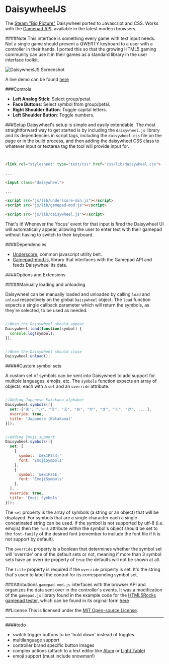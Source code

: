 DaisywheelJS
============

The [Steam "Big Picture"](http://store.steampowered.com/bigpicture/) Daisywheel ported to Javascript and CSS. Works with the [Gamepad API](http://www.w3.org/TR/gamepad/), available in the latest modern browsers.

####Note
This interface is something every game with text input needs. Not a single game should present a *QWERTY* keyboard to a user with a controller in their hands. I ported this so that the growing HTML5 gaming community can use it in their games as a standard library in the user interface toolkit.

![DaisywheelJS Screenshot](http://imgur.com/087i4Rp.png)

A live demo can be found [here](http://daisywheeljs.org)

###Controls
 + **Left Analog Stick**: Select group/petal.
 + **Face Buttons**: Select symbol from group/petal.
 + **Right Shoulder Button**: Toggle capital letters.
 + **Left Shoulder Button**: Toggle numbers.
 
###Setup
Daisywheel's setup is simple and easily extendable. The most straightforward way to get started is by including the `daisywheel.js` library and its dependencies in script tags, including the `daisywheel.css` file on the page or in the build process, and then adding the daisywheel CSS class to whatever input or textarea tag the tool will provide input for.

```html


<link rel="stylesheet" type="text/css" href="css/lib/daisywheel.css">

...

<input class="daisywheel">

...

<script src="js/lib/underscore-min.js"></script>
<script src="js/lib/gamepad-mod.js"></script>

<script src="js/lib/daisywheel.js"></script>

```

That's it! Whenever the 'focus' event for that input is fired the Daisywheel UI will automatically appear, allowing the user to enter text with their gamepad without having to switch to their keyboard.

####Dependencies

 + [Underscore](http://underscorejs.org/underscore-min.js), common javascript utility belt.
 + [Gamepad-mod.js](https://raw.githubusercontent.com/likethemammal/daisywheeljs/master/gamepad-mod.js), library that interfaces with the Gamepad API and feeds Daisywheel its data.

####Options and Extensions

#####Manually loading and unloading

Daisywheel can be manually loaded and unloaded by calling `load` and `unload` respectively on the global `Daisywheel` object. The `load` function expects a single callback parameter which will return the symbols, as they're selected, to be used as needed.

```js

//When the Daisywheel should appear
Daisywheel.load(function(symbol) {
  console.log(symbol);
});


//When the Daisywheel should close
Daisywheel.unload();

```

#####Custom symbol sets

A custom set of symbols can be sent into Daisywheel to add support for multiple languages, emojis, etc. The `symbols` function expects an array of objects, each with a `set` and an `override` attribute.

```js

//Adding Japanese Katakana alphabet
Daisywheel.symbols([{
  set: ["あ", "い", "う", "え", "お", "か", "き", "く", "け", ....],
  override: true,
  title: 'Japanese (Katakana)'
}]);


//Adding Emoji support
Daisywheel.symbols([{
  set: [
    {
      symbol: '&#x1F344;'
      font: 'EmojiSymbols'
    },
    {
      symbol: '&#x1F31E;'
      font: 'EmojiSymbols'
    },
  ],
  override: true,
  title: 'Emoji Symbols'
}]);

```

The `set` property is the array of symbols (a string or an object) that will be displayed. For symbols that are a single character each a single concatinated string can be used. If the symbol is not supported by utf-8 (i.e. emojis) then the `font` attribute within the symbol's object should be set to the `font-family` of the desired font (remember to include the font file if it is not support by default).

The `override` property is a boolean that determines whether the symbol set will 'override' one of the default sets or not, meaning if more than 3 symbol sets have an override property of `true` the defaults will not be shown at all.

The `title` property is required if the `override` property is set. It's the string that's used to label the control for its corresponding symbol set.

###Attributions
`gamepad-mod.js` interfaces with the browser API and organizes the data sent over in the controller's events. It was a modification of the `gamepad.js` library found in the example code for the [HTML5Rocks gamepad tester](http://www.html5rocks.com/en/tutorials/doodles/gamepad/), which can be found in its orginal form [here](https://github.com/html5rocks/www.html5rocks.com/blob/master/content/tutorials/doodles/gamepad/static/gamepad-tester/gamepad.js)

##License
This is licensed under the [MIT Open-source License](https://github.com/likethemammal/daisywheeljs/blob/master/LICENSE.txt).

---------------------

####todo
 + switch trigger buttons to be 'hold down' instead of toggles.
 + multilanguage support
 + controller brand specific button images
 + complex actions (attach to a text editor like [Atom](https://atom.io/) or [Light Table](http://www.lighttable.com/))
 + emoji support (must include snowman!)
